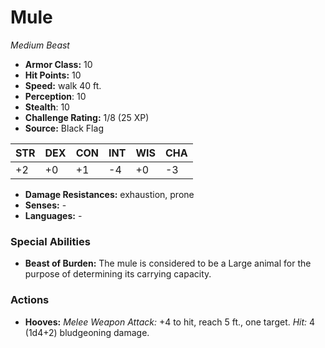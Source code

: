 # Mule

*Medium* *Beast*

- **Armor Class:** 10
- **Hit Points:** 10 
- **Speed:** walk 40 ft.
- **Perception**: 10
- **Stealth**: 10
- **Challenge Rating:** 1/8 (25 XP)
- **Source:** Black Flag

| STR | DEX | CON | INT | WIS | CHA |
| --- | --- | --- | --- | --- | --- |
| +2 | +0 | +1 | -4 | +0 | -3 |

- **Damage Resistances:** exhaustion, prone
- **Senses:** -
- **Languages:** -

### Special Abilities

- **Beast of Burden:** The mule is considered to be a Large animal for the purpose of determining its carrying capacity.

### Actions

- **Hooves:** _Melee Weapon Attack:_ +4 to hit, reach 5 ft., one target. _Hit:_ 4 (1d4+2) bludgeoning damage.
